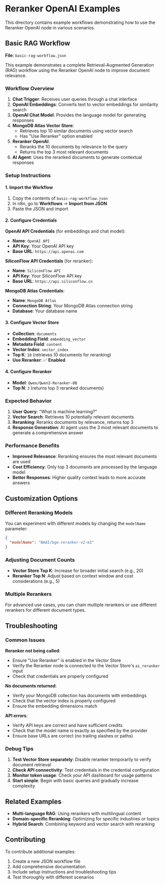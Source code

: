 # Reranker OpenAI Examples

This directory contains example workflows demonstrating how to use the Reranker OpenAI node in various scenarios.

## Basic RAG Workflow

**File**: `basic-rag-workflow.json`

This example demonstrates a complete Retrieval-Augmented Generation (RAG) workflow using the Reranker OpenAI node to improve document relevance.

### Workflow Overview

1. **Chat Trigger**: Receives user queries through a chat interface
2. **OpenAI Embeddings**: Converts text to vector embeddings for similarity search
3. **OpenAI Chat Model**: Provides the language model for generating responses
4. **MongoDB Atlas Vector Store**: 
   - Retrieves top 10 similar documents using vector search
   - Has "Use Reranker" option enabled
5. **Reranker OpenAI**: 
   - Reranks the 10 documents by relevance to the query
   - Returns the top 3 most relevant documents
6. **AI Agent**: Uses the reranked documents to generate contextual responses

### Setup Instructions

#### 1. Import the Workflow
1. Copy the contents of `basic-rag-workflow.json`
2. In n8n, go to **Workflows** → **Import from JSON**
3. Paste the JSON and import

#### 2. Configure Credentials

**OpenAI API Credentials** (for embeddings and chat model):
- **Name**: `OpenAI API`
- **API Key**: Your OpenAI API key
- **Base URL**: `https://api.openai.com`

**SiliconFlow API Credentials** (for reranker):
- **Name**: `SiliconFlow API`
- **API Key**: Your SiliconFlow API key
- **Base URL**: `https://api.siliconflow.cn`

**MongoDB Atlas Credentials**:
- **Name**: `MongoDB Atlas`
- **Connection String**: Your MongoDB Atlas connection string
- **Database**: Your database name

#### 3. Configure Vector Store
- **Collection**: `documents`
- **Embedding Field**: `embedding_vector`
- **Metadata Field**: `content`
- **Vector Index**: `vector_index`
- **Top K**: `10` (retrieves 10 documents for reranking)
- **Use Reranker**: ✅ **Enabled**

#### 4. Configure Reranker
- **Model**: `Qwen/Qwen3-Reranker-8B`
- **Top N**: `3` (returns top 3 reranked documents)

### Expected Behavior

1. **User Query**: "What is machine learning?"
2. **Vector Search**: Retrieves 10 potentially relevant documents
3. **Reranking**: Reranks documents by relevance, returns top 3
4. **Response Generation**: AI agent uses the 3 most relevant documents to generate a comprehensive answer

### Performance Benefits

- **Improved Relevance**: Reranking ensures the most relevant documents are used
- **Cost Efficiency**: Only top 3 documents are processed by the language model
- **Better Responses**: Higher quality context leads to more accurate answers

## Customization Options

### Different Reranking Models

You can experiment with different models by changing the `modelName` parameter:

```json
{
  "modelName": "BAAI/bge-reranker-v2-m3"
}
```

### Adjusting Document Counts

- **Vector Store Top K**: Increase for broader initial search (e.g., 20)
- **Reranker Top N**: Adjust based on context window and cost considerations (e.g., 5)

### Multiple Rerankers

For advanced use cases, you can chain multiple rerankers or use different rerankers for different document types.

## Troubleshooting

### Common Issues

**Reranker not being called**:
- Ensure "Use Reranker" is enabled in the Vector Store
- Verify the Reranker node is connected to the Vector Store's `ai_reranker` input
- Check that credentials are properly configured

**No documents returned**:
- Verify your MongoDB collection has documents with embeddings
- Check that the vector index is properly configured
- Ensure the embedding dimensions match

**API errors**:
- Verify API keys are correct and have sufficient credits
- Check that the model name is exactly as specified by the provider
- Ensure base URLs are correct (no trailing slashes or paths)

### Debug Tips

1. **Test Vector Store separately**: Disable reranker temporarily to verify document retrieval
2. **Check API connectivity**: Test credentials in the credential configuration
3. **Monitor token usage**: Check your API dashboard for usage patterns
4. **Start simple**: Begin with basic queries and gradually increase complexity

## Related Examples

- **Multi-language RAG**: Using rerankers with multilingual content
- **Domain-specific Reranking**: Optimizing for specific industries or topics
- **Hybrid Search**: Combining keyword and vector search with reranking

## Contributing

To contribute additional examples:

1. Create a new JSON workflow file
2. Add comprehensive documentation
3. Include setup instructions and troubleshooting tips
4. Test thoroughly with different scenarios
